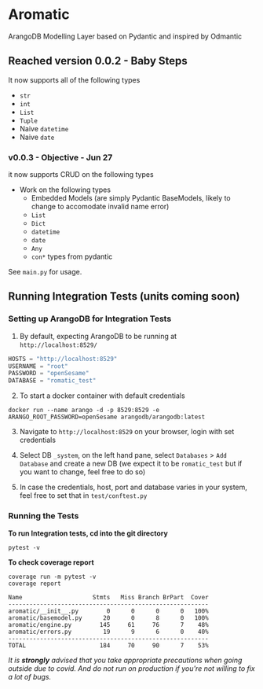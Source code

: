 # Aromatic
ArangoDB Modelling Layer based on Pydantic and inspired by Odmantic


## Reached version 0.0.2 - Baby Steps
It now supports all of the following types
* `str`
* `int`
* `List`
* `Tuple`
* Naive `datetime`
* Naive `date`

### v0.0.3 - Objective - Jun 27
it now supports CRUD on the following types

* Work on the following types
    * Embedded Models (are simply Pydantic BaseModels, likely to change to accomodate invalid name error)
    * `List`
    * `Dict`
    * `datetime`
    * `date`
    * `Any`
    * `con*` types from pydantic

See `main.py` for usage. 


## Running Integration Tests (units coming soon)

### Setting up ArangoDB for Integration Tests
1. By default, expecting ArangoDB to be running at `http://localhost:8529/` 
```python
HOSTS = "http://localhost:8529"
USERNAME = "root"
PASSWORD = "openSesame"
DATABASE = "romatic_test"
```
2. To start a docker container with default credentials 

```shell
docker run --name arango -d -p 8529:8529 -e ARANGO_ROOT_PASSWORD=openSesame arangodb/arangodb:latest
```

3. Navigate to `http://localhost:8529` on your browser, login with set credentials
1. Select DB `_system`, on the left hand pane, select `Databases` > `Add Database` and create a new DB
   (we expect it to be `romatic_test` but if you want to change, feel free to do so)
   
1. In case the credentials, host, port and database varies in your system, feel free to set that in `test/conftest.py`


### Running the Tests

**To run Integration tests, cd into the git directory**
```shell
pytest -v
```

**To check coverage report**
```shell
coverage run -m pytest -v
coverage report
```

```text
Name                    Stmts   Miss Branch BrPart  Cover
---------------------------------------------------------
aromatic/__init__.py        0      0      0      0   100%
aromatic/basemodel.py      20      0      8      0   100%
aromatic/engine.py        145     61     76      7    48%
aromatic/errors.py         19      9      6      0    40%
---------------------------------------------------------
TOTAL                     184     70     90      7    53%

```

*It is **strongly** advised that you take appropriate precautions when going outside due to covid. And do not run on
production if you're not willing to fix a lot of bugs.*